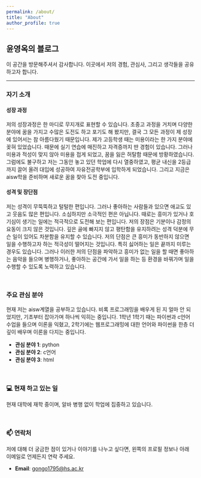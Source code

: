 ```yaml
---
permalink: /about/
title: "About"
author_profile: true
---
```


## 윤영옥의 블로그

이 공간을 방문해주셔서 감사합니다. 이곳에서 저의 경험, 관심사, 그리고 생각들을 공유하고자 합니다.

---

### 자기 소개

#### 성장 과정

저의 성장과정은 한 마디로 무지개로 표현할 수 있습니다. 초중고 과정을 거치며 다양한 분야에 꿈을 가지고 수많은 도전도 하고 포기도 해 봤지만, 결국 그 모든 과정이 제 성장에 있어서는 참 아름다웠기 때문입니다. 제가 고등학생 때는 미용이라는 한 가지 분야에 꽂혀 있었습니다. 때문에 실기 연습에 매진하고 자격증까지 딴 경험이 있습니다. 그러나 미용과 적성이 맞지 않아 미용을 접게 되었고, 꿈을 잃은 허탈함 때문에 방황하였습니다. 그럼에도 불구하고 저는 그동안 놓고 있던 학업에 다시 열중하였고, 평균 내신을  2등급까지 끌어 올려 대입에 성공하여 자유전공학부에 입학하게 되었습니다. 그리고 지금은 aisw학을 준비하며 새로운 꿈을 찾아 도전 중입니다.

#### 성격 및 장단점

저는 성격이 무뚝뚝하고 털털한 편입니다. 그러나 좋아하는 사람들과 있으면 애교도 있고 웃음도 많은 편입니다. 소심하지만 소극적인 편은 아닙니다. 때로는 흥미가 있거나 호기심이 생기는 일에는 적극적으로 도전해 보는 편입니다. 저의 장점은 기분이나 감정의 요동이 크지 않은 것입니다. 깊은 골에 빠지지 않고 평탄함을 유지하려는 성격 덕분에 무슨 일이 있어도 차분함을 유지할 수 있습니다. 저의 단점은 큰 흥미가 동반하지 않으면 일을 수행하고자 하는 적극성이 떨어지는 것입니다. 특히 싫어하는 일은 끝까지 미루는 경우도 있습니다. 그러나 이러한 저의 단점을 파악하고 흥미가 없는 일을 할 때면 좋아하는 음악을 들으며 병행하거나, 좋아하는 공간에 가서 일을 하는 등 환경을 바꿔가며 일을 수행할 수 있도록 노력하고 있습니다.

<br/>

### 주요 관심 분야

현재 저는 aisw계열을 공부하고 있습니다. 비록 프로그래밍을 배우게 된 지 얼마 안 되었지만, 기초부터 잡아가며 하나씩 익히는 중입니다. 1학년 1학기 때는 파이썬과 c언어 수업을 들으며 이론을 익혔고, 2학기에는 웹프로그래밍에 대한 언어와 파이썬을 한층 더 깊이 배우며 이론을 다지는 중입니다.

*   **관심 분야 1**: python
*   **관심 분야 2**: c언어
*   **관심 분야 3**: html

<br/>

### 💻 현재 하고 있는 일

현재 대학에 재학 중이며, 알바 병행 없이 학업에 집중하고 있습니다.

<br/>

### 📫 연락처

저에 대해 더 궁금한 점이 있거나 이야기를 나누고 싶다면, 왼쪽의 프로필 정보나 아래 이메일로 언제든지 연락 주세요.

*   **Email**: [gongo1795@hs.ac.kr](mailto:gongo1795@hs.ac.kr)


